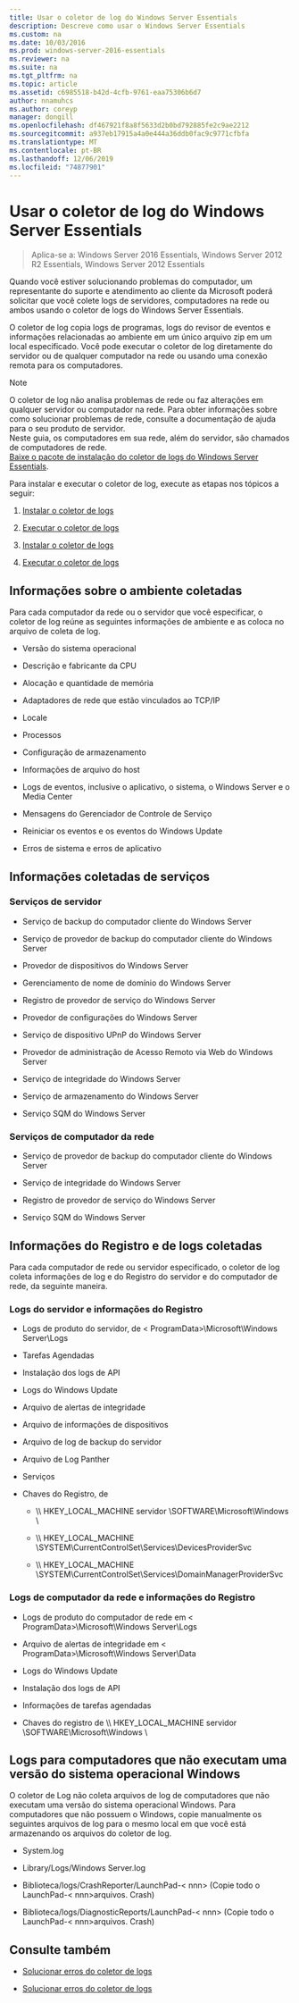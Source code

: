 ```yaml
---
title: Usar o coletor de log do Windows Server Essentials
description: Descreve como usar o Windows Server Essentials
ms.custom: na
ms.date: 10/03/2016
ms.prod: windows-server-2016-essentials
ms.reviewer: na
ms.suite: na
ms.tgt_pltfrm: na
ms.topic: article
ms.assetid: c6985518-b42d-4cfb-9761-eaa75306b6d7
author: nnamuhcs
ms.author: coreyp
manager: dongill
ms.openlocfilehash: df467921f8a8f5633d2b0bd792885fe2c9ae2212
ms.sourcegitcommit: a937eb17915a4a0e444a36ddb0fac9c9771cfbfa
ms.translationtype: MT
ms.contentlocale: pt-BR
ms.lasthandoff: 12/06/2019
ms.locfileid: "74877901"
---
```

# <a name="use-the-windows-server-essentials-log-collector"></a>Usar o coletor de log do Windows Server Essentials

>Aplica-se a: Windows Server 2016 Essentials, Windows Server 2012 R2 Essentials, Windows Server 2012 Essentials

Quando você estiver solucionando problemas do computador, um representante do suporte e atendimento ao cliente da Microsoft poderá solicitar que você colete logs de servidores, computadores na rede ou ambos usando o coletor de logs do Windows Server Essentials.  
  
 O coletor de log copia logs de programas, logs do revisor de eventos e informações relacionadas ao ambiente em um único arquivo zip em um local especificado. Você pode executar o coletor de log diretamente do servidor ou de qualquer computador na rede ou usando uma conexão remota para os computadores.  
  
> [!NOTE]
>O coletor de log não analisa problemas de rede ou faz alterações em qualquer servidor ou computador na rede. Para obter informações sobre como solucionar problemas de rede, consulte a documentação de ajuda para o seu produto de servidor.  
>Neste guia, os computadores em sua rede, além do servidor, são chamados de computadores de rede.  
>[Baixe o pacote de instalação do coletor de logs do Windows Server Essentials](https://www.microsoft.com/download/details.aspx?id=34821).  
  
 Para instalar e executar o coletor de log, execute as etapas nos tópicos a seguir:  
  

1. [Instalar o coletor de logs](Install-the-Windows-Server-Essentials-Log-Collector.md)  
  
2. [Executar o coletor de logs](Run-the-Windows-Server-Essentials-Log-Collector.md)  

3. [Instalar o coletor de logs](../support/Install-the-Windows-Server-Essentials-Log-Collector.md)  
  
4. [Executar o coletor de logs](../support/Run-the-Windows-Server-Essentials-Log-Collector.md)  


## <a name="environment-information-collected"></a>Informações sobre o ambiente coletadas  
 Para cada computador da rede ou o servidor que você especificar, o coletor de log reúne as seguintes informações de ambiente e as coloca no arquivo de coleta de log.  
  
-   Versão do sistema operacional  
  
-   Descrição e fabricante da CPU  
  
-   Alocação e quantidade de memória  
  
-   Adaptadores de rede que estão vinculados ao TCP/IP  
  
-   Locale  
  
-   Processos  
  
-   Configuração de armazenamento  
  
-   Informações de arquivo do host  
  
-   Logs de eventos, inclusive o aplicativo, o sistema, o Windows Server e o Media Center  
  
-   Mensagens do Gerenciador de Controle de Serviço  
  
-   Reiniciar os eventos e os eventos do Windows Update  
  
-   Erros de sistema e erros de aplicativo  
  
## <a name="services-information-collected"></a>Informações coletadas de serviços  
  
### <a name="server-services"></a>Serviços de servidor  
  
-   Serviço de backup do computador cliente do Windows Server  
  
-   Serviço de provedor de backup do computador cliente do Windows Server  
  
-   Provedor de dispositivos do Windows Server  
  
-   Gerenciamento de nome de domínio do Windows Server  
  
-   Registro de provedor de serviço do Windows Server  
  
-   Provedor de configurações do Windows Server  
  
-   Serviço de dispositivo UPnP do Windows Server  
  
-   Provedor de administração de Acesso Remoto via Web do Windows Server  
  
-   Serviço de integridade do Windows Server  
  
-   Serviço de armazenamento do Windows Server  
  
-   Serviço SQM do Windows Server  
  
### <a name="network-computer-services"></a>Serviços de computador da rede  
  
-   Serviço de provedor de backup do computador cliente do Windows Server  
  
-   Serviço de integridade do Windows Server  
  
-   Registro de provedor de serviço do Windows Server  
  
-   Serviço SQM do Windows Server  
  
## <a name="logs-and-registry-information-collected"></a>Informações do Registro e de logs coletadas  
 Para cada computador de rede ou servidor especificado, o coletor de log coleta informações de log e do Registro do servidor e do computador de rede, da seguinte maneira.  
  
### <a name="server-logs-and-registry-information"></a>Logs do servidor e informações do Registro  
  
-   Logs de produto do servidor, de < ProgramData\>\Microsoft\Windows Server\Logs  
  
-   Tarefas Agendadas  
  
-   Instalação dos logs de API  
  
-   Logs do Windows Update  
  
-   Arquivo de alertas de integridade  
  
-   Arquivo de informações de dispositivos  
  
-   Arquivo de log de backup do servidor  
  
-   Arquivo de Log Panther  
  
-   Serviços  
  
-   Chaves do Registro, de  
  
    -   \\\ HKEY_LOCAL_MACHINE servidor \SOFTWARE\Microsoft\Windows \  
  
    -   \\\ HKEY_LOCAL_MACHINE \SYSTEM\CurrentControlSet\Services\DevicesProviderSvc  
  
    -   \\\ HKEY_LOCAL_MACHINE \SYSTEM\CurrentControlSet\Services\DomainManagerProviderSvc  
  
### <a name="network-computer-logs-and-registry-information"></a>Logs de computador da rede e informações do Registro  
  
-   Logs de produto do computador de rede em < ProgramData\>\Microsoft\Windows Server\Logs  
  
-   Arquivo de alertas de integridade em < ProgramData\>\Microsoft\Windows Server\Data  
  
-   Logs do Windows Update  
  
-   Instalação dos logs de API  
  
-   Informações de tarefas agendadas  
  
-   Chaves do registro de \\\ HKEY_LOCAL_MACHINE servidor \SOFTWARE\Microsoft\Windows \  
  
## <a name="logs-for-computers-that-do-not-run-a-version-of-the-windows-operating-system"></a>Logs para computadores que não executam uma versão do sistema operacional Windows  
 O coletor de Log não coleta arquivos de log de computadores que não executam uma versão do sistema operacional Windows. Para computadores que não possuem o Windows, copie manualmente os seguintes arquivos de log para o mesmo local em que você está armazenando os arquivos do coletor de log.  
  
-   System.log  
  
-   Library/Logs/Windows Server.log  
  
-   Biblioteca/logs/CrashReporter/LaunchPad-< nnn\> (Copie todo o LaunchPad-< nnn\>arquivos. Crash)  
  
-   Biblioteca/logs/DiagnosticReports/LaunchPad-< nnn\> (Copie todo o LaunchPad-< nnn\>arquivos. Crash)  
  
## <a name="see-also"></a>Consulte também  
  

-   [Solucionar erros do coletor de logs](Troubleshoot-Windows-Server-Essentials-Log-Collector-Errors.md)

-   [Solucionar erros do coletor de logs](../support/Troubleshoot-Windows-Server-Essentials-Log-Collector-Errors.md)

